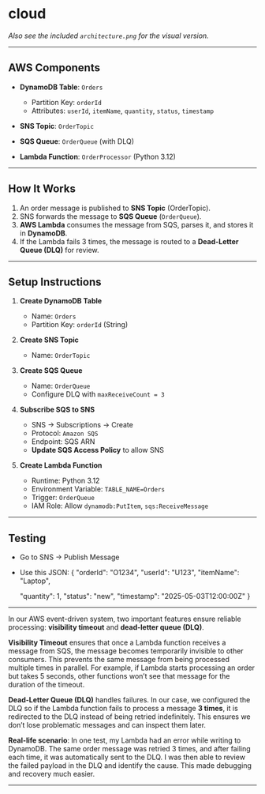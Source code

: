 # cloud


*Also see the included `architecture.png` for the visual version.*

---

## AWS Components

- **DynamoDB Table**: `Orders`
  - Partition Key: `orderId`
  - Attributes: `userId`, `itemName`, `quantity`, `status`, `timestamp`
  
- **SNS Topic**: `OrderTopic`
- **SQS Queue**: `OrderQueue` (with DLQ)
- **Lambda Function**: `OrderProcessor` (Python 3.12)

---

  ## How It Works

1. An order message is published to **SNS Topic** (OrderTopic).
2. SNS forwards the message to **SQS Queue** (`OrderQueue`).
3. **AWS Lambda** consumes the message from SQS, parses it, and stores it in **DynamoDB**.
4. If the Lambda fails 3 times, the message is routed to a **Dead-Letter Queue (DLQ)** for review.

---

##  Setup Instructions

1. **Create DynamoDB Table**
   - Name: `Orders`
   - Partition Key: `orderId` (String)

2. **Create SNS Topic**
   - Name: `OrderTopic`

3. **Create SQS Queue**
   - Name: `OrderQueue`
   - Configure DLQ with `maxReceiveCount = 3`

4. **Subscribe SQS to SNS**
   - SNS → Subscriptions → Create
   - Protocol: `Amazon SQS`
   - Endpoint: SQS ARN
   - **Update SQS Access Policy** to allow SNS

5. **Create Lambda Function**
   - Runtime: Python 3.12
   - Environment Variable: `TABLE_NAME=Orders`
   - Trigger: `OrderQueue`
   - IAM Role: Allow `dynamodb:PutItem`, `sqs:ReceiveMessage`

---

## Testing

- Go to SNS → Publish Message
- Use this JSON:
{
  "orderId": "O1234",
  "userId": "U123",
  "itemName": "Laptop",

  
  "quantity": 1,
  "status": "new",
  "timestamp": "2025-05-03T12:00:00Z"
}

---

In our AWS event-driven system, two important features ensure reliable processing: **visibility timeout** and **dead-letter queue (DLQ)**.

**Visibility Timeout** ensures that once a Lambda function receives a message from SQS, the message becomes temporarily invisible to other consumers. This prevents the same message from being processed multiple times in parallel. For example, if Lambda starts processing an order but takes 5 seconds, other functions won’t see that message for the duration of the timeout.

**Dead-Letter Queue (DLQ)** handles failures. In our case, we configured the DLQ so if the Lambda function fails to process a message **3 times**, it is redirected to the DLQ instead of being retried indefinitely. This ensures we don’t lose problematic messages and can inspect them later.

**Real-life scenario**: In one test, my Lambda had an error while writing to DynamoDB. The same order message was retried 3 times, and after failing each time, it was automatically sent to the DLQ. I was then able to review the failed payload in the DLQ and identify the cause. This made debugging and recovery much easier.

---
